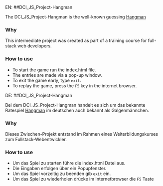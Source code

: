 EN: ##DCI_JS_Project-Hangman

The DCI_JS_Project-Hangman is the well-known guessing [Hangman](https://en.wikipedia.org/wiki/Hangman_(game))

### Why

This intermediate project was created as part of a training course for full-stack web developers.

### How to use

- To start the game run the index.html file.
- The entries are made via a pop-up window.
- To exit the game early, type `exit`.
- To replay the game, press the `F5` key in the internet browser.

DE: ##DCI_JS_Project-Hangman

Bei dem DCI_JS_Project-Hangman handelt es sich um das bekannte Ratespiel [Hangman](https://de.wikipedia.org/wiki/Galgenm%C3%A4nnchen) im deutschen auch bekannt als Galgenmännchen.

### Why

Dieses Zwischen-Projekt entstand im Rahmen eines Weiterbildungskurses zum Fullstack-Webentwickler. 

### How to use

- Um das Spiel zu starten führe die index.html Datei aus.
- Die Eingaben erfolgen über ein Popupfenster.
- Um das Spiel vorzeitig zu beenden gib `exit` ein.
- Um das Spiel zu wiederholen drücke im Internetbrowser die `F5` Taste

